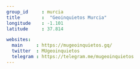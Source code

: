 ```yaml
---
group_id     : murcia
title        :  "Geoinquietos Murcia"
longitude    : -1.101
latitude     : 37.814

websites:
  main     : https://mugeoinquietos.gq/
  twitter  : MUgeoinquietos
  telegram : https://telegram.me/mugeoinquietos
---
```

